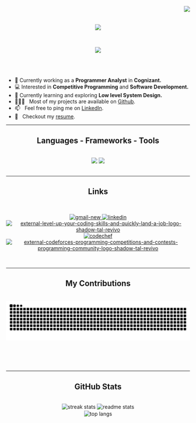 <img align="right" src="https://visitor-badge.laobi.icu/badge?page_id=Pratik00528.Pratik00528" />

<h1 align="center">
    <img src="https://readme-typing-svg.herokuapp.com/?font=Montserrat&size=65&center=true&vCenter=true&width=900&height=180&color=FFFFFF&background=1F1F1F&duration=3500&lines=Hey+there!+👋;+I'm+Pratik+Palsikar!;" />

<a href="https://github.com/404"><img src="https://user-images.githubusercontent.com/73097560/115834477-dbab4500-a447-11eb-908a-139a6edaec5c.gif"></a>

</h1>


<br/>
 
- 🔭 Currently working as a **Programmer Analyst** in **Cognizant.**
- 💻 Interested in **Competitive Programming** and **Software Development.**
- 🌱 Currently learning and exploring **Low level System Design.**
- 👨🏻‍💻 &nbsp; Most of my projects are available on [Github](https://github.com/Pratik00528?tab=repositories).
- 📫 &nbsp; Feel free to ping me on [LinkedIn](https://www.linkedin.com/in/pratik-palsikar/).
- 📝 &nbsp; Checkout my [resume](https://drive.google.com/file/d/1Y1FODZpddyZG0D8NQbv5nye31IYtOHav/view?usp=drive_link).

 <hr/>
 
<h2 align="center"> Languages - Frameworks - Tools </h2>
<br/>
<div align="center">
    <img src="https://skillicons.dev/icons?i=python,mysql,flask,nodejs,react,bootstrap,html,css,vscode,github,git" />
    <img src="https://skillicons.dev/icons?i=javascript,express,mongodb,java,cpp,c,postman,latex" /><br>
</div>

<br/>
<hr/>

<h2 align="center"> Links </h2>
<br/>
<div align="center">
<p>
<a href = "mailto:pratik00528@gmail.com"> <img width="48" height="48" src="https://img.icons8.com/color/48/gmail-new.png" alt="gmail-new"/> </a>
<a href = "https://www.linkedin.com/in/pratik-palsikar/"> <img width="48" height="48" src="https://img.icons8.com/fluency/48/linkedin.png" alt="linkedin"/> </a>
<a href = "https://leetcode.com/pratik00528/"> <img width="48" height="48" src="https://img.icons8.com/external-tal-revivo-shadow-tal-revivo/48/external-level-up-your-coding-skills-and-quickly-land-a-job-logo-shadow-tal-revivo.png" alt="external-level-up-your-coding-skills-and-quickly-land-a-job-logo-shadow-tal-revivo"/> </a>
<a href = "https://www.codechef.com/users/pratik00528"> <img width="48" height="48" src="https://img.icons8.com/fluency/48/codechef.png" alt="codechef"/> </a>
<a href = "https://codeforces.com/profile/pratik00528"> <img width="48" height="48" src="https://img.icons8.com/external-tal-revivo-shadow-tal-revivo/48/external-codeforces-programming-competitions-and-contests-programming-community-logo-shadow-tal-revivo.png" alt="external-codeforces-programming-competitions-and-contests-programming-community-logo-shadow-tal-revivo"/> </a>
</div>
</p>

<br/>
<hr/>

<div align="center">
  <h2> My Contributions </h2>
  <br>
  <img alt="snake eating my contributions" src="https://github.com/Pratik00528/Pratik00528/blob/output/github-contribution-grid-snake.svg" />
  
  <br/><br/><br/>
</div>

<hr/>

<h2 align="center"> GitHub Stats </h2>
<br>
<div align=center>
  <img width=390 src="https://streak-stats.demolab.com?user=Pratik00528&theme=radical&count_private=true&border_radius=11" alt="streak stats"/>
  <img width=390 src="https://github-readme-stats.vercel.app/api?username=Pratik00528&count_private=true&show_icons=true&theme=radical&rank_icon=github&border_radius=10" alt="readme stats" />
  <br/>
  <img width=325 align="center" src="https://github-readme-stats.vercel.app/api/top-langs/?username=Pratik00528&hide=HTML&langs_count=8&layout=compact&theme=radical&border_radius=10&size_weight=0.5&count_weight=0.5&exclude_repo=github-readme-stats" alt="top langs" />
</div>
